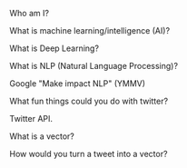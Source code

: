 Who am I?

What is machine learning/intelligence (AI)?

What is Deep Learning?

What is NLP (Natural Language Processing)?

Google "Make impact NLP"  (YMMV)

What fun things could you do with twitter?

Twitter API.

What is a vector?

How would you turn a tweet into a vector?


